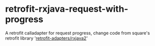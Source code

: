 # retrofit-rxjava-request-with-progress
A retrofit calladapter for request progress, change code from square's retrofit library '[retrofit-adapters/rxjava2](https://github.com/square/retrofit/tree/master/retrofit-adapters/rxjava2)'
